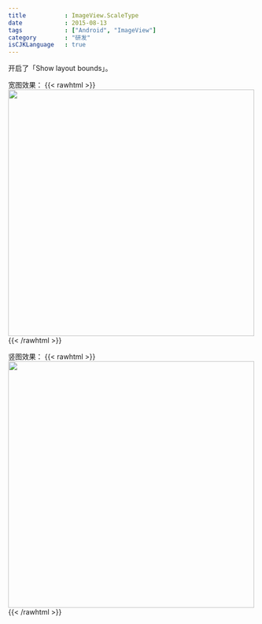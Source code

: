 ```yaml
---
title           : ImageView.ScaleType 
date            : 2015-08-13
tags            : ["Android", "ImageView"]
category        : "研发"
isCJKLanguage   : true
---
```


开启了「Show layout bounds」。

宽图效果：
{{< rawhtml >}}
<img src="/images/2015-08-13/scaleTypeHorizontal.png"  width="500"/>
{{< /rawhtml >}}

竖图效果：
{{< rawhtml >}}
<img src="/images/2015-08-13/scaleTypeVertical.png"  width="500"/>
{{< /rawhtml >}}

